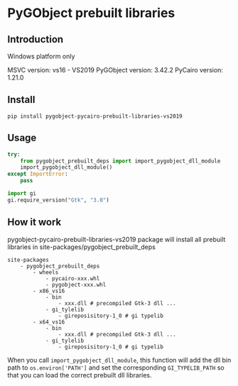 PyGObject prebuilt libraries
============================

Introduction
------------

Windows platform only

MSVC version: vs16 - VS2019
PyGObject version: 3.42.2
PyCairo version: 1.21.0


Install
-------

```shell
pip install pygobject-pycairo-prebuilt-libraries-vs2019
```

Usage
-----

```python
try:
    from pygobject_prebuilt_deps import import_pygobject_dll_module
    import_pygobject_dll_module()
except ImportError:
    pass

import gi
gi.require_version("Gtk", "3.0")

```


How it work
-----------


pygobject-pycairo-prebuilt-libraries-vs2019 package will install all prebuilt libraries in site-packages/pygobject_prebuilt_deps
 
```
site-packages
    - pygobject_prebuilt_deps
        - wheels
            - pycairo-xxx.whl
            - pygobject-xxx.whl
        - x86_vs16
            - bin
                - xxx.dll # precompiled Gtk-3 dll ...
            - gi_tylelib
                - gireposisitory-1_0 # gi typelib
        - x64_vs16
            - bin 
                - xxx.dll # precompiled Gtk-3 dll ...
            - gi_tylelib
                - gireposisitory-1_0 # gi typelib
```

When you call `import_pygobject_dll_module`, this function will add the dll bin path to `os.environ['PATH']` and set the corresponding `GI_TYPELIB_PATH` so that you can load the correct prebuilt dll libraries.


